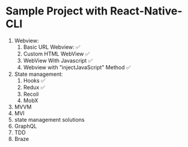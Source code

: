 # Sample Project with React-Native-CLI

1. Webview:
   1. Basic URL Webview: :white_check_mark:
   2. Custom HTML WebView :white_check_mark:
   3. WebView With Javascript :white_check_mark:
   4. Webview with "injectJavaScript" Method :white_check_mark:
2. State management:
   1. Hooks :white_check_mark:
   2. Redux :white_check_mark:
   3. Recoil
   4. MobX
3. MVVM
4. MVI
5. state management solutions
6. GraphQL
7. TDD
8.  Braze
